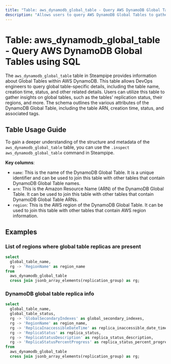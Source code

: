 ```yaml
---
title: "Table: aws_dynamodb_global_table - Query AWS DynamoDB Global Tables using SQL"
description: "Allows users to query AWS DynamoDB Global Tables to gather information about the global tables, including the table name, creation time, status, and other related details."
---
```


# Table: aws_dynamodb_global_table - Query AWS DynamoDB Global Tables using SQL

The `aws_dynamodb_global_table` table in Steampipe provides information about Global Tables within AWS DynamoDB. This table allows DevOps engineers to query global table-specific details, including the table name, creation time, status, and other related details. Users can utilize this table to gather insights on global tables, such as the tables' replication status, their regions, and more. The schema outlines the various attributes of the DynamoDB Global Table, including the table ARN, creation time, status, and associated tags.

## Table Usage Guide

To gain a deeper understanding of the structure and metadata of the `aws_dynamodb_global_table` table, you can use the `.inspect aws_dynamodb_global_table` command in Steampipe.

**Key columns**:

- `name`: This is the name of the DynamoDB Global Table. It is a unique identifier and can be used to join this table with other tables that contain DynamoDB Global Table names.
- `arn`: This is the Amazon Resource Name (ARN) of the DynamoDB Global Table. It can be used to join this table with other tables that contain DynamoDB Global Table ARNs.
- `region`: This is the AWS region of the DynamoDB Global Table. It can be used to join this table with other tables that contain AWS region information.

## Examples

### List of regions where global table replicas are present

```sql
select
  global_table_name,
  rg -> 'RegionName' as region_name
from
  aws_dynamodb_global_table
  cross join jsonb_array_elements(replication_group) as rg;
```


### DynamoDB global table replica info

```sql
select
  global_table_name,
  global_table_status,
  rg -> 'GlobalSecondaryIndexes' as global_secondary_indexes,
  rg -> 'RegionName' as region_name,
  rg -> 'ReplicaInaccessibleDateTime' as replica_inaccessible_date_time,
  rg -> 'ReplicaStatus' as replica_status,
  rg -> 'ReplicaStatusDescription' as replica_status_description,
  rg -> 'ReplicaStatusPercentProgress' as replica_status_percent_progress
from
  aws_dynamodb_global_table
  cross join jsonb_array_elements(replication_group) as rg;
```

